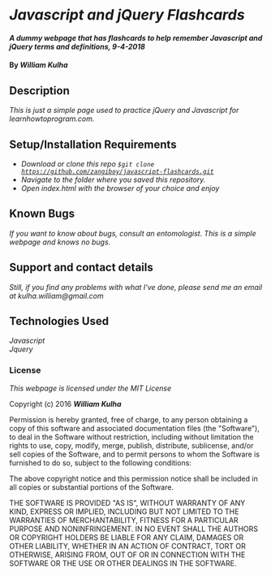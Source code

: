 # _Javascript and jQuery Flashcards_

#### _A dummy webpage that has flashcards to help remember Javascript and jQuery terms and definitions, 9-4-2018_

#### By _**William Kulha**_

## Description

_This is just a simple page used to practice jQuery and Javascript for learnhowtoprogram.com._

## Setup/Installation Requirements

* _Download or clone this repo <code>$git clone https://github.com/zangiboy/javascript-flashcards.git</code>_
* _Navigate to the folder where you saved this repository._
* _Open index.html with the browser of your choice and enjoy_


## Known Bugs

_If you want to know about bugs, consult an entomologist. This is a simple webpage and knows no bugs._

## Support and contact details

_Still, if you find any problems with what I've done, please send me an email at kulha.william@gmail.com_

## Technologies Used

_Javascript_\
_Jquery_

### License

*This webpage is licensed under the MIT License*

Copyright (c) 2016 **_William Kulha_**

Permission is hereby granted, free of charge, to any person obtaining a copy of this software and associated documentation files (the "Software"), to deal in the Software without restriction, including without limitation the rights to use, copy, modify, merge, publish, distribute, sublicense, and/or sell copies of the Software, and to permit persons to whom the Software is furnished to do so, subject to the following conditions:

The above copyright notice and this permission notice shall be included in all copies or substantial portions of the Software.

THE SOFTWARE IS PROVIDED "AS IS", WITHOUT WARRANTY OF ANY KIND, EXPRESS OR IMPLIED, INCLUDING BUT NOT LIMITED TO THE WARRANTIES OF MERCHANTABILITY, FITNESS FOR A PARTICULAR PURPOSE AND NONINFRINGEMENT. IN NO EVENT SHALL THE AUTHORS OR COPYRIGHT HOLDERS BE LIABLE FOR ANY CLAIM, DAMAGES OR OTHER LIABILITY, WHETHER IN AN ACTION OF CONTRACT, TORT OR OTHERWISE, ARISING FROM, OUT OF OR IN CONNECTION WITH THE SOFTWARE OR THE USE OR OTHER DEALINGS IN THE SOFTWARE.
